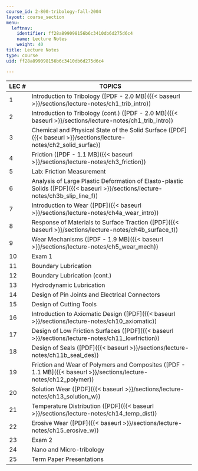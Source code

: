 ```yaml
---
course_id: 2-800-tribology-fall-2004
layout: course_section
menu:
  leftnav:
    identifier: ff28a899098156b6c3410db6d275d6c4
    name: Lecture Notes
    weight: 40
title: Lecture Notes
type: course
uid: ff28a899098156b6c3410db6d275d6c4

---
```


| LEC # | TOPICS |
| --- | --- |
| 1 | Introduction to Tribology ([PDF - 2.0 MB]({{< baseurl >}}/sections/lecture-notes/ch1_trib_intro)) |
| 2 | Introduction to Tribology (cont.) ([PDF - 2.0 MB]({{< baseurl >}}/sections/lecture-notes/ch1_trib_intro)) |
| 3 | Chemical and Physical State of the Solid Surface ([PDF]({{< baseurl >}}/sections/lecture-notes/ch2_solid_surfac)) |
| 4 | Friction ([PDF - 1.1 MB]({{< baseurl >}}/sections/lecture-notes/ch3_friction)) |
| 5 | Lab: Friction Measurement |
| 6 | Analysis of Large Plastic Deformation of Elasto-plastic Solids ([PDF]({{< baseurl >}}/sections/lecture-notes/ch3b_slip_line_f)) |
| 7 | Introduction to Wear ([PDF]({{< baseurl >}}/sections/lecture-notes/ch4a_wear_intro)) |
| 8 | Response of Materials to Surface Traction ([PDF]({{< baseurl >}}/sections/lecture-notes/ch4b_surface_t)) |
| 9 | Wear Mechanisms ([PDF - 1.9 MB]({{< baseurl >}}/sections/lecture-notes/ch5_wear_mech)) |
| 10 | Exam 1 |
| 11 | Boundary Lubrication |
| 12 | Boundary Lubrication (cont.) |
| 13 | Hydrodynamic Lubrication |
| 14 | Design of Pin Joints and Electrical Connectors |
| 15 | Design of Cutting Tools |
| 16 | Introduction to Axiomatic Design ([PDF]({{< baseurl >}}/sections/lecture-notes/ch10_axiomatic)) |
| 17 | Design of Low Friction Surfaces ([PDF]({{< baseurl >}}/sections/lecture-notes/ch11_lowfriction)) |
| 18 | Design of Seals ([PDF]({{< baseurl >}}/sections/lecture-notes/ch11b_seal_des)) |
| 19 | Friction and Wear of Polymers and Composites ([PDF - 1.1 MB]({{< baseurl >}}/sections/lecture-notes/ch12_polymer)) |
| 20 | Solution Wear ([PDF]({{< baseurl >}}/sections/lecture-notes/ch13_solution_w)) |
| 21 | Temperature Distribution ([PDF]({{< baseurl >}}/sections/lecture-notes/ch14_temp_dist)) |
| 22 | Erosive Wear ([PDF]({{< baseurl >}}/sections/lecture-notes/ch15_erosive_w)) |
| 23 | Exam 2 |
| 24 | Nano and Micro-tribology |
| 25 | Term Paper Presentations
